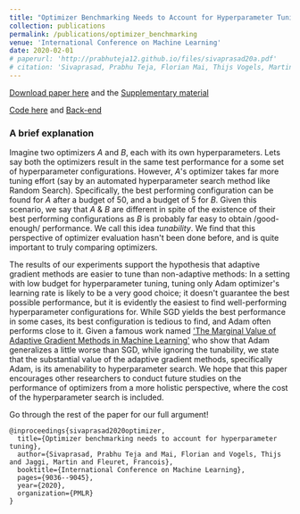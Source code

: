 ```yaml
---
title: "Optimizer Benchmarking Needs to Account for Hyperparameter Tuning"
collection: publications
permalink: /publications/optimizer_benchmarking
venue: 'International Conference on Machine Learning'
date: 2020-02-01
# paperurl: 'http://prabhuteja12.github.io/files/sivaprasad20a.pdf'
# citation: 'Sivaprasad, Prabhu Teja, Florian Mai, Thijs Vogels, Martin Jaggi, and Francois Fleuret. "Optimizer benchmarking needs to account for hyperparameter tuning." In International Conference on Machine Learning, pp. 9036-9045. PMLR, 2020.'
---
```


[Download paper here](../files/sivaprasad20a.pdf) and the [Supplementary material](../files/sivaprasad20a-supp.pdf)

[Code here](https://github.com/idiap/hypaobp) and [Back-end](https://github.com/idiap/DeepOBS/tree/tuning_protocol)

### A brief explanation

Imagine two optimizers $A$ and $B$, each with its own hyperparameters. Lets say both the optimizers result in the same test performance for a some set of hyperparameter configurations. However, $A$'s optimizer takes far more tuning effort (say by an automated hyperparameter search method like Random Search). Specifically, the best performing configuration can be found for $A$ after a budget of 50, and a budget of 5 for $B$. Given this scenario, we say that $A$ & $B$ are different in spite of the existence of their best performing configurations as $B$ is probably far easy to obtain /good-enough/ performance. We call this idea *tunability*. We find that this perspective of optimizer evaluation hasn't been done before, and is quite important to truly comparing optimizers.

The results of our experiments support the hypothesis that adaptive gradient methods are easier to tune than non-adaptive methods: In a setting with low budget for hyperparameter tuning, tuning only Adam optimizer's learning rate is likely to be a very good choice; it doesn't guarantee the best possible performance, but it is evidently the easiest to find well-performing hyperparameter configurations for. While SGD yields the best performance in some cases, its best configuration is tedious to find, and Adam often performs close to it. Given a famous work named ['The Marginal Value of Adaptive Gradient Methods in Machine Learning'](https://papers.nips.cc/paper/7003-the-marginal-value-of-adaptive-gradient-methods-in-machine-learning.pdf) who show that Adam generalizes a little worse than SGD, while ignoring the tunability, we state that the substantial value of the adaptive gradient methods, specifically Adam, is its amenability to hyperparameter search. We hope that this paper encourages other researchers to conduct future studies on the performance of optimizers from a more holistic perspective, where the cost of the hyperparameter search is included.

Go through the rest of the paper for our full argument!

```{bibtex}
@inproceedings{sivaprasad2020optimizer,
  title={Optimizer benchmarking needs to account for hyperparameter tuning},
  author={Sivaprasad, Prabhu Teja and Mai, Florian and Vogels, Thijs and Jaggi, Martin and Fleuret, Francois},
  booktitle={International Conference on Machine Learning},
  pages={9036--9045},
  year={2020},
  organization={PMLR}
}
```
